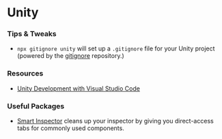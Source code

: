 # Unity

### Tips & Tweaks

- `npx gitignore unity` will set up a `.gitignore` file for your Unity project (powered by the [gitignore](https://github.com/github/gitignore) repository.)

### Resources

- [Unity Development with Visual Studio Code](https://code.visualstudio.com/docs/other/unity)

### Useful Packages

- [Smart Inspector](https://github.com/neon-age/Smart-Inspector) cleans up your inspector by giving you direct-access tabs for commonly used components.
